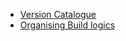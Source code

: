 * [Version Catalogue
](https://github.com/AbhijithMogaveera/WhatsInGradle/blob/master/VersionCatalogue.md)
* [Organising Build logics](https://github.com/AbhijithMogaveera/WhatsInGradle/blob/master/OrganisingBuildLogic.md)
